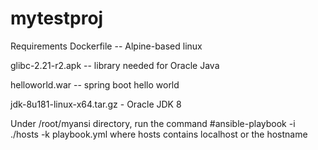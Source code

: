 # mytestproj
Requirements
Dockerfile -- Alpine-based linux

glibc-2.21-r2.apk -- library needed for Oracle Java

helloworld.war -- spring boot hello world 

jdk-8u181-linux-x64.tar.gz - Oracle JDK 8

Under /root/myansi directory, run the command 
#ansible-playbook -i ./hosts -k playbook.yml
where hosts contains localhost or the hostname
